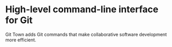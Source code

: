 # High-level command-line interface for Git

Git Town adds Git commands that make collaborative software development more
efficient.
